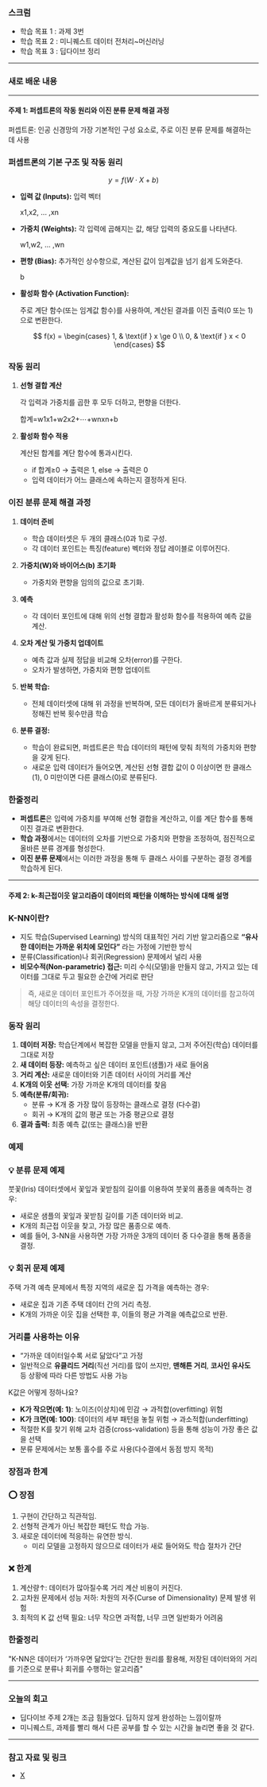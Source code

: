 ### 스크럼
- 학습 목표 1 : 과제 3번  
- 학습 목표 2 : 미니퀘스트 데이터 전처리~머신러닝
- 학습 목표 3 : 딥다이브 정리
---
### 새로 배운 내용
---
#### 주제 1: 퍼셉트론의 작동 원리와 이진 분류 문제 해결 과정

퍼셉트론:  인공 신경망의 가장 기본적인 구성 요소로, 주로 이진 분류 문제를 해결하는 데 사용

### 퍼셉트론의 기본 구조 및 작동 원리

$$ y=f(W⋅X+b)$$

- **입력 값 (Inputs):** 입력 벡터
    
    x1,x2, ... ,xn
    
- **가중치 (Weights):** 각 입력에 곱해지는 값, 해당 입력의 중요도를 나타낸다.
    
    w1,w2, ... ,wn
    
- **편향 (Bias):** 
추가적인 상수항으로, 계산된 값이 임계값을 넘기 쉽게 도와준다.

    b

- **활성화 함수 (Activation Function):**
    
    주로 계단 함수(또는 임계값 함수)를 사용하여, 계산된 결과를 이진 출력(0 또는 1)으로 변환한다.
    
    $$
    f(x) = \begin{cases}
    1, & \text{if } x \ge 0 \\
    0, & \text{if } x < 0
    \end{cases}
    $$


### 작동 원리

1. **선형 결합 계산**
    
    각 입력과 가중치를 곱한 후 모두 더하고, 편향을 더한다.
    
    합계=w1x1+w2x2+⋯+wnxn+b
    
2. **활성화 함수 적용**
    
    계산된 합계를 계단 함수에 통과시킨다.
    
    - if 합계≥0 → 출력은 1, else → 출력은 0
    - 입력 데이터가 어느 클래스에 속하는지 결정하게 된다.

### 이진 분류 문제 해결 과정

1. **데이터 준비**
    - 학습 데이터셋은 두 개의 클래스(0과 1)로 구성.
    - 각 데이터 포인트는 특징(feature) 벡터와 정답 레이블로 이루어진다.
    
2. **가중치(W)와 바이어스(b) 초기화**
    - 가중치와 편향을 임의의 값으로 초기화.
    
3. **예측**
    - 각 데이터 포인트에 대해 위의 선형 결합과 활성화 함수를 적용하여 예측 값을 계산.
    
4. **오차 계산 및 가중치 업데이트**
    - 예측 값과 실제 정답을 비교해 오차(error)를 구한다.
    - 오차가 발생하면, 가중치와 편향 업데이트
        
        
5. **반복 학습:**
    - 전체 데이터셋에 대해 위 과정을 반복하며, 모든 데이터가 올바르게 분류되거나 정해진 반복 횟수만큼 학습
6. **분류 결정:**
    - 학습이 완료되면, 퍼셉트론은 학습 데이터의 패턴에 맞춰 최적의 가중치와 편향을 갖게 된다.
    - 새로운 입력 데이터가 들어오면, 계산된 선형 결합 값이 0 이상이면 한 클래스(1), 0 미만이면 다른 클래스(0)로 분류된다.

### 한줄정리

- **퍼셉트론**은 입력에 가중치를 부여해 선형 결합을 계산하고, 이를 계단 함수를 통해 이진 결과로 변환한다.
- **학습 과정**에서는 데이터의 오차를 기반으로 가중치와 편향을 조정하여, 점진적으로 올바른 분류 경계를 형성한다.
- **이진 분류 문제**에서는 이러한 과정을 통해 두 클래스 사이를 구분하는 결정 경계를 학습하게 된다.

---
#### 주제 2:  k-최근접이웃 알고리즘이 데이터의 패턴을 이해하는 방식에 대해 설명


### K-NN이란?

- 지도 학습(Supervised Learning) 방식의 대표적인 거리 기반 알고리즘으로
**“유사한 데이터는 가까운 위치에 모인다”** 라는 가정에 기반한 방식
- 분류(Classification)나 회귀(Regression) 문제에서 널리 사용
- **비모수적(Non-parametric) 접근:** 미리 수식(모델)을 만들지 않고, 가지고 있는 데이터를 그대로 두고 필요한 순간에 거리로 판단

> 즉, 새로운 데이터 포인트가 주어졌을 때, 가장 가까운 K개의 데이터를 참고하여 해당 데이터의 속성을 결정한다.
> 

### 동작 원리

1. **데이터 저장:** 학습단계에서 복잡한 모델을 만들지 않고, 그저 주어진(학습) 데이터를 그대로 저장
2. **새 데이터 등장:** 예측하고 싶은 데이터 포인트(샘플)가 새로 들어옴
3. **거리 계산:** 새로운 데이터와 기존 데이터 사이의 거리를 계산
4. **K개의 이웃 선택:** 가장 가까운 K개의 데이터를 찾음
5. **예측(분류/회귀):**
    - 분류 → K개 중 가장 많이 등장하는 클래스로 결정 (다수결)
    - 회귀 → K개의 값의 평균 또는 가중 평균으로 결정
6. **결과 출력:** 최종 예측 값(또는 클래스)을 반환

### 예제

### **💡 분류 문제 예제**

붓꽃(Iris) 데이터셋에서 꽃잎과 꽃받침의 길이를 이용하여 붓꽃의 품종을 예측하는 경우:

- 새로운 샘플의 꽃잎과 꽃받침 길이를 기존 데이터와 비교.
- K개의 최근접 이웃을 찾고, 가장 많은 품종으로 예측.
- 예를 들어, 3-NN을 사용하면 가장 가까운 3개의 데이터 중 다수결을 통해 품종을 결정.

### **💡 회귀 문제 예제**

주택 가격 예측 문제에서 특정 지역의 새로운 집 가격을 예측하는 경우:

- 새로운 집과 기존 주택 데이터 간의 거리 측정.
- K개의 가까운 이웃 집을 선택한 후, 이들의 평균 가격을 예측값으로 반환.

### 거리를 사용하는 이유

- “가까운 데이터일수록 서로 닮았다”고 가정
- 일반적으로 **유클리드 거리**(직선 거리)를 많이 쓰지만, **맨해튼 거리**, **코사인 유사도** 등 상황에 따라 다른 방법도 사용 가능

K값은 어떻게 정하나요?

- **K가 작으면(예: 1)**: 노이즈(이상치)에 민감 → 과적합(overfitting) 위험
- **K가 크면(예: 100)**: 데이터의 세부 패턴을 놓칠 위험 → 과소적합(underfitting)
- 적절한 K를 찾기 위해 교차 검증(cross-validation) 등을 통해 성능이 가장 좋은 값을 선택
- 분류 문제에서는 보통 홀수를 주로 사용(다수결에서 동점 방지 목적)

### 장점과 한계

### ⭕️ 장점

1. 구현이 간단하고 직관적임.
2. 선형적 관계가 아닌 복잡한 패턴도 학습 가능.
3. 새로운 데이터에 적응하는 유연한 방식.
    - 미리 모델을 고정하지 않으므로 데이터가 새로 들어와도 학습 절차가 간단
    

### ❌ 한계

1. 계산량↑: 데이터가 많아질수록 거리 계산 비용이 커진다.
2. 고차원 문제에서 성능 저하: 차원의 저주(Curse of Dimensionality) 문제 발생 위험
3. 최적의 K 값 선택 필요: 너무 작으면 과적합, 너무 크면 일반화가 어려움

### 한줄정리

"K-NN은 데이터가 ‘가까우면 닮았다’는 간단한 원리를 활용해, 저장된 데이터와의 거리를 기준으로 분류나 회귀를 수행하는 알고리즘"

---
### 오늘의 회고
- 딥다이브 주제 2개는 조금 힘들었다. 딥하지 않게 완성하는 느낌이랄까
- 미니퀘스트, 과제를 빨리 해서 다른 공부를 할 수 있는 시간을 늘리면 좋을 것 같다.
---
### 참고 자료 및 링크
- [X](URL)
